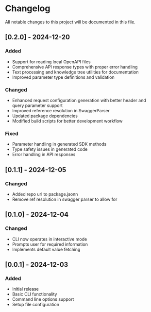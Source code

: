# Changelog

All notable changes to this project will be documented in this file.

## [0.2.0] - 2024-12-20
### Added
- Support for reading local OpenAPI files
- Comprehensive API response types with proper error handling
- Text processing and knowledge tree utilities for documentation
- Improved parameter type definitions and validation

### Changed
- Enhanced request configuration generation with better header and query parameter support
- Improved reference resolution in SwaggerParser
- Updated package dependencies
- Modified build scripts for better development workflow

### Fixed
- Parameter handling in generated SDK methods
- Type safety issues in generated code
- Error handling in API responses

## [0.1.1] - 2024-12-05
### Changed
- Added repo url to package.jsonn
- Remove ref resolution in swagger parser to allow for 

## [0.1.0] - 2024-12-04
### Changed
- CLI now operates in interactive mode
- Prompts user for required information
- Implements default value fetching

## [0.0.1] - 2024-12-03
### Added
- Initial release
- Basic CLI functionality
- Command line options support
- Setup file configuration
